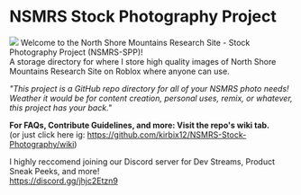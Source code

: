 # NSMRS Stock Photography Project
![](https://github.com/kirbix12/NSMRS-Stock-Photography/blob/d4397b658af3d00399c0885e073d9634e11bc817/Readme%20Files/nsmrsspp%20banner.png)
Welcome to the North Shore Mountains Research Site - Stock Photography Project (NSMRS-SPP)!<br>
A storage directory for where I store high quality images of North Shore Mountains Research Site on Roblox where anyone can use.

_"This project is a GitHub repo directory for all of your NSMRS photo needs! Weather it would be for content creation, personal uses, remix, or whatever, this project has your back."_

**For FAQs, Contribute Guidelines, and more: Visit the repo's wiki tab.**<br>
(or just click here ig: https://github.com/kirbix12/NSMRS-Stock-Photography/wiki)

I highly reccomend joining our Discord server for Dev Streams, Product Sneak Peeks, and more!<br>
https://discord.gg/jhjc2Etzn9
